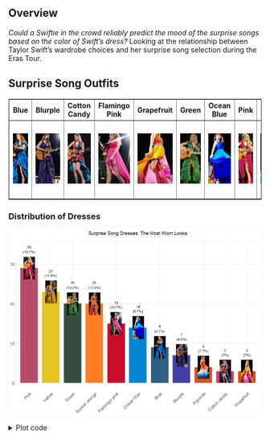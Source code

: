 ## Overview

*Could a Swiftie in the crowd reliably predict the mood of the surprise
songs based on the color of Swift’s dress?* Looking at the relationship
between Taylor Swift’s wardrobe choices and her surprise song selection
during the Eras Tour.

## Surprise Song Outfits

<table border="1">
<tr>
<th>Blue</th>
<th>Blurple</th>
<th>Cotton Candy</th>
<th>Flamingo Pink</th>
<th>Grapefruit</th>
<th>Green</th>
<th>Ocean Blue</th>
<th>Pink</th>
<th>Popsicle</th>
<th>Sunset Orange</th>
<th>Yellow</th>
</tr>
<tr>
<td style="width:100px; height:150px; text-align:center; vertical-align:middle">
<img src="https://github.com/cmjt/studyinswift/blob/main/dress_images/images_high_res/cropped/blue.jpg?raw=true" width="100" height="100" style="object-fit:cover">
</td>
<td style="width:100px; height:150px; text-align:center; vertical-align:middle">
<img src="https://github.com/cmjt/studyinswift/blob/main/dress_images/images_high_res/cropped/blurple.jpg?raw=true" width="100" height="100" style="object-fit:cover">
</td>
<td style="width:100px; height:150px; text-align:center; vertical-align:middle">
<img src="https://github.com/cmjt/studyinswift/blob/main/dress_images/images_high_res/cropped/cotton_candy.jpg?raw=true" width="100" height="100" style="object-fit:cover">
</td>
<td style="width:100px; height:150px; text-align:center; vertical-align:middle">
<img src="https://github.com/cmjt/studyinswift/blob/main/dress_images/images_high_res/cropped/flamingo_pink.jpg?raw=true" width="100" height="100" style="object-fit:cover">
</td>
<td style="width:100px; height:150px; text-align:center; vertical-align:middle">
<img src="https://github.com/cmjt/studyinswift/blob/main/dress_images/images_high_res/cropped/grapefruit.jpg?raw=true" width="100" height="100" style="object-fit:cover">
</td>
<td style="width:100px; height:150px; text-align:center; vertical-align:middle">
<img src="https://github.com/cmjt/studyinswift/blob/main/dress_images/images_high_res/cropped/green.jpg?raw=true" width="100" height="100" style="object-fit:cover">
</td>
<td style="width:100px; height:150px; text-align:center; vertical-align:middle">
<img src="https://github.com/cmjt/studyinswift/blob/main/dress_images/images_high_res/cropped/ocean_blue.jpg?raw=true" width="100" height="100" style="object-fit:cover">
</td>
<td style="width:100px; height:150px; text-align:center; vertical-align:middle">
<img src="https://github.com/cmjt/studyinswift/blob/main/dress_images/images_high_res/cropped/pink.jpg?raw=true" width="100" height="100" style="object-fit:cover">
</td>
<td style="width:100px; height:150px; text-align:center; vertical-align:middle">
<img src="https://github.com/cmjt/studyinswift/blob/main/dress_images/images_high_res/cropped/popsicle.jpg?raw=true" width="100" height="100" style="object-fit:cover">
</td>
<td style="width:100px; height:150px; text-align:center; vertical-align:middle">
<img src="https://github.com/cmjt/studyinswift/blob/main/dress_images/images_high_res/cropped/sunset_orange.jpg?raw=true" width="100" height="100" style="object-fit:cover">
</td>
<td style="width:100px; height:150px; text-align:center; vertical-align:middle">
<img src="https://github.com/cmjt/studyinswift/blob/main/dress_images/images_high_res/cropped/yellow.jpg?raw=true" width="100" height="100" style="object-fit:cover">
</td>
</tr>
</table>

### Distribution of Dresses
![](https://github.com/cmjt/studyinswift/blob/main/README_files/figure-markdown_strict/unnamed-chunk-1-2.png?raw=true)

<details>
<summary>
Plot code
</summary>

```r
    require(tidyverse)
    require(ggimage)
    surpriseSongsDressColours <- "raw_data/surprise_songs.xlsx"
    surpriseSongsDressColours <- readxl::read_excel(surpriseSongsDressColours, sheet = "List")

    pianoSongsData <- surpriseSongsDressColours[surpriseSongsDressColours$Instrument == "Piano",]
    dressColorMapping <- unique(pianoSongsData %>% select(DressName, ColourHex1))
    colorPaletteDresses <- setNames(dressColorMapping$ColourHex1, dressColorMapping$DressName)
    pianoSongsData$Date <- as.Date(pianoSongsData$Date)
    pathToDressColours <- "dress_images/images_high_res/cropped/"
    pianoSongsData %>%
      count(DressName) %>%
      mutate(
        percentage = n / sum(n) * 100,
        imagePath = case_when(
          DressName == "Pink" ~paste0(pathToDressColours, "pink.jpg"),
          DressName == "Green" ~paste0(pathToDressColours, "green.jpg"),
          DressName == "Yellow" ~paste0(pathToDressColours, "yellow.jpg"),
          DressName == "Blue" ~paste0(pathToDressColours, "blue.jpg"),
          DressName == "Flamingo pink" ~ paste0(pathToDressColours,"flamingo_pink.jpg"),
          DressName == "Ocean blue" ~ paste0(pathToDressColours,"ocean_blue.jpg"),
          DressName == "Sunset orange" ~ paste0(pathToDressColours,"sunset_orange.jpg"),
          DressName == "Cotton candy" ~paste0(pathToDressColours, "cotton_candy.jpg"),
          DressName == "Blurple" ~paste0(pathToDressColours, "blurple.jpg"),
          DressName == "Grapefruit" ~ paste0(pathToDressColours,"grapefruit.jpg"),
          DressName == "Popsicle" ~ paste0(pathToDressColours,"popsicle.jpg"),
          # Add more conditions for each DressName
          TRUE ~ NA_character_
        )
      ) -> pianoSongsDataWithImages

pianoSongsData %>%
  count(DressName) %>%
  mutate(
    percentage = n / sum(n) * 100,
    imagePath = case_when(
      DressName == "Pink" ~paste0(pathToDressColours, "Pink.jpg"),
      DressName == "Green" ~paste0(pathToDressColours, "Green.jpg"),
      DressName == "Yellow" ~paste0(pathToDressColours, "Yellow.jpg"),
      DressName == "Blue" ~paste0(pathToDressColours, "Blue.jpg"),
      DressName == "Flamingo pink" ~ paste0(pathToDressColours,"Flamingo pink.jpg"),
      DressName == "Ocean blue" ~ paste0(pathToDressColours,"Ocean blue.jpg"),
      DressName == "Sunset orange" ~ paste0(pathToDressColours,"Sunset orange.jpg"),
      DressName == "Cotton candy" ~paste0(pathToDressColours, "Cotton candy.jpg"),
      DressName == "Blurple" ~paste0(pathToDressColours, "Blurple.jpg"),
      DressName == "Grapefruit" ~ paste0(pathToDressColours,"Grapefruit.jpg"),
      DressName == "Popsicle" ~ paste0(pathToDressColours,"Popsicle.jpg"),
      TRUE ~ NA_character_
    )
  ) -> pianoSongsDataWithImages

dressVis <- ggplot(pianoSongsDataWithImages, aes(x = reorder(DressName, -n), y = n, fill = DressName)) +
  geom_bar(stat = "identity", width = 0.8) +  
  geom_image(
    aes(image = imagePath, y = n),  
    size = 0.15,                    
    by = "height"                    
  ) +
  geom_text(
    aes(y = n + 3.8, label = paste0(n, "\n(", round(percentage, 1), "%)")),  
    vjust = 0,  
    color = "black",
    size = 4
  ) +
  scale_fill_manual(values = colorPaletteDresses) +
  theme_minimal() +
  labs(
    title = "Surprise Song Dresses: The Most Worn Looks",
    x = "Dress Color",
    y = "Count"
  ) +
  theme(
    axis.text.x = element_text(angle = 45, hjust = 1, size = 14),
    axis.text.y = element_text(size = 14),
    plot.title = element_text(hjust = 0.5, size = 16),
    axis.title.x = element_blank(),
    axis.title.y = element_blank(),
    legend.position = "none"
  ) +
  ylim(0, 35)  # Increase limit to prevent text from the pink dress from being cropped


ggsave("README_files/figure-markdown_strict/unnamed-chunk-1-2.png", width=10, height=8)

dressVis
```
</details>
